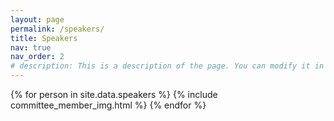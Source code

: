 ```yaml
---
layout: page
permalink: /speakers/
title: Speakers
nav: true
nav_order: 2
# description: This is a description of the page. You can modify it in 'pages/_cv.md'. You can also change or remove the top pdf download button.
---
```


<div class="img_group">
{% for person in site.data.speakers %}
    {% include committee_member_img.html %}
{% endfor %}
</div>
